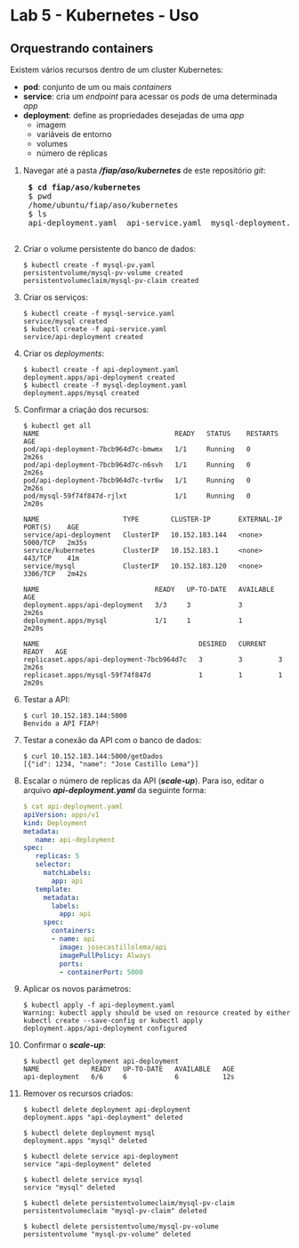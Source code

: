 # Lab 5 - Kubernetes - Uso

Orquestrando containers
--------------
Existem vários recursos dentro de um cluster Kubernetes:
 - **pod**: conjunto de um ou mais *containers*
 - **service**: cria um *endpoint* para acessar os *pods* de uma determinada *app*
 - **deployment**: define as propriedades desejadas de uma *app*
     - imagem
     - variáveis de entorno
     - volumes
     - número de réplicas

 
1. Navegar até a pasta ***/fiap/aso/kubernetes*** de este repositório *git*:
    <pre>
    <b>$ cd fiap/aso/kubernetes</b>
    $ pwd
    /home/ubuntu/fiap/aso/kubernetes
    $ ls
    api-deployment.yaml  api-service.yaml  mysql-deployment.yaml  mysql-pv.yaml  mysql-service.yaml
    </pre>
    
2. Criar o volume persistente do banco de dados:
    ```
    $ kubectl create -f mysql-pv.yaml
    persistentvolume/mysql-pv-volume created
    persistentvolumeclaim/mysql-pv-claim created
    ```

3. Criar os serviços:
    ```
    $ kubectl create -f mysql-service.yaml
    service/mysql created
    $ kubectl create -f api-service.yaml
    service/api-deployment created
    ```

4. Criar os *deployments*:
    ```
    $ kubectl create -f api-deployment.yaml
    deployment.apps/api-deployment created
    $ kubectl create -f mysql-deployment.yaml
    deployment.apps/mysql created
    ```
    
5. Confirmar a criação dos recursos:
   ```
   $ kubectl get all
   NAME                                  READY   STATUS    RESTARTS   AGE
   pod/api-deployment-7bcb964d7c-bmwmx   1/1     Running   0          2m26s
   pod/api-deployment-7bcb964d7c-n6svh   1/1     Running   0          2m26s
   pod/api-deployment-7bcb964d7c-tvr6w   1/1     Running   0          2m26s
   pod/mysql-59f74f847d-rjlxt            1/1     Running   0          2m20s

   NAME                     TYPE        CLUSTER-IP       EXTERNAL-IP   PORT(S)    AGE
   service/api-deployment   ClusterIP   10.152.183.144   <none>        5000/TCP   2m35s
   service/kubernetes       ClusterIP   10.152.183.1     <none>        443/TCP    41m
   service/mysql            ClusterIP   10.152.183.120   <none>        3306/TCP   2m42s

   NAME                             READY   UP-TO-DATE   AVAILABLE   AGE
   deployment.apps/api-deployment   3/3     3            3           2m26s
   deployment.apps/mysql            1/1     1            1           2m20s

   NAME                                        DESIRED   CURRENT   READY   AGE
   replicaset.apps/api-deployment-7bcb964d7c   3         3         3       2m26s
   replicaset.apps/mysql-59f74f847d            1         1         1       2m20s
   ```
   
6. Testar a API:
    ```
    $ curl 10.152.183.144:5000
    Benvido a API FIAP!
    ```

7. Testar a conexão da API com o banco de dados:
    ```
    $ curl 10.152.183.144:5000/getDados
    [{"id": 1234, "name": "Jose Castillo Lema"}]
    ```

8. Escalar o número de replicas da API (***scale-up***). Para iso, editar o arquivo ***api-deployment.yaml*** da seguinte forma:
    ```yaml
    $ cat api-deployment.yaml 
    apiVersion: apps/v1
    kind: Deployment
    metadata:
       name: api-deployment
    spec:
       replicas: 5
       selector:
         matchLabels:
           app: api
       template:
         metadata:
           labels:
             app: api
         spec:
           containers:
           - name: api
             image: josecastillolema/api
             imagePullPolicy: Always
             ports:
             - containerPort: 5000
    ```

9. Aplicar os novos parámetros:
    ```
    $ kubectl apply -f api-deployment.yaml
    Warning: kubectl apply should be used on resource created by either kubectl create --save-config or kubectl apply
    deployment.apps/api-deployment configured
    ```

10. Confirmar o ***scale-up***:
    ```
    $ kubectl get deployment api-deployment
    NAME             READY   UP-TO-DATE   AVAILABLE   AGE
    api-deployment   6/6     6            6           12s
    ```

11. Remover os recursos criados:
    ```
    $ kubectl delete deployment api-deployment 
    deployment.apps "api-deployment" deleted

    $ kubectl delete deployment mysql
    deployment.apps "mysql" deleted

    $ kubectl delete service api-deployment
    service "api-deployment" deleted

    $ kubectl delete service mysql
    service "mysql" deleted

    $ kubectl delete persistentvolumeclaim/mysql-pv-claim
    persistentvolumeclaim "mysql-pv-claim" deleted

    $ kubectl delete persistentvolume/mysql-pv-volume 
    persistentvolume "mysql-pv-volume" deleted
    ```
